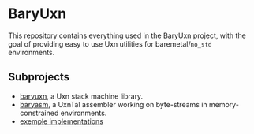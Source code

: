 # BaryUxn
This repository contains everything used in the BaryUxn project, with the goal
of providing easy to use Uxn utilities for baremetal/`no_std` environments.

## Subprojects
- [baryuxn](./baryuxn), a Uxn stack machine library.
- [baryasm](./baryasm), a UxnTal assembler working on byte-streams in memory-constrained environments.
- [exemple implementations](./implementations) 
